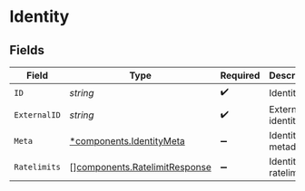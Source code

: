 # Identity


## Fields

| Field                                                                          | Type                                                                           | Required                                                                       | Description                                                                    |
| ------------------------------------------------------------------------------ | ------------------------------------------------------------------------------ | ------------------------------------------------------------------------------ | ------------------------------------------------------------------------------ |
| `ID`                                                                           | *string*                                                                       | :heavy_check_mark:                                                             | Identity ID                                                                    |
| `ExternalID`                                                                   | *string*                                                                       | :heavy_check_mark:                                                             | External identity ID                                                           |
| `Meta`                                                                         | [*components.IdentityMeta](../../models/components/identitymeta.md)            | :heavy_minus_sign:                                                             | Identity metadata                                                              |
| `Ratelimits`                                                                   | [][components.RatelimitResponse](../../models/components/ratelimitresponse.md) | :heavy_minus_sign:                                                             | Identity ratelimits                                                            |
